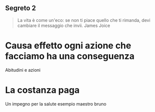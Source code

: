 
## Segreto 2

> La vita è come un'eco: se non ti piace quello che ti rimanda, devi cambiare il messaggio che invii.
James Joice

# Causa effetto ogni azione che facciamo ha una conseguenza 

Abitudini e azioni 

# La costanza paga

Un impegno per la salute esempio maestro bruno 





<!--stackedit_data:
eyJoaXN0b3J5IjpbMjAxODA0NTg3NiwzNTQwMzM4MzUsMTE1OD
Q2Njg0MF19
-->